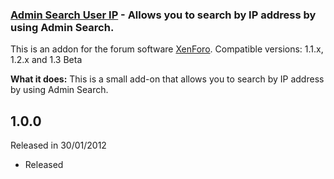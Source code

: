 ### [Admin Search User IP](http://xenforo.com/community/resources/admin-search-user-ip.88/) - Allows you to search by IP address by using Admin Search.

This is an addon for the forum software [XenForo](http://www.xenforo.com). Compatible versions: 1.1.x, 1.2.x and 1.3 Beta

<b>What it does:</b> This is a small add-on that allows you to search by IP address by using Admin Search.

## 1.0.0

Released in 30/01/2012

- Released
